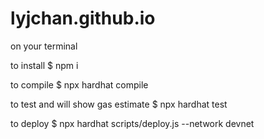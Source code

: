 # lyjchan.github.io

on your terminal

to install
$ npm i

to compile
$ npx hardhat compile

to test and will show gas estimate
$ npx hardhat test

to deploy
$ npx hardhat scripts/deploy.js --network devnet
